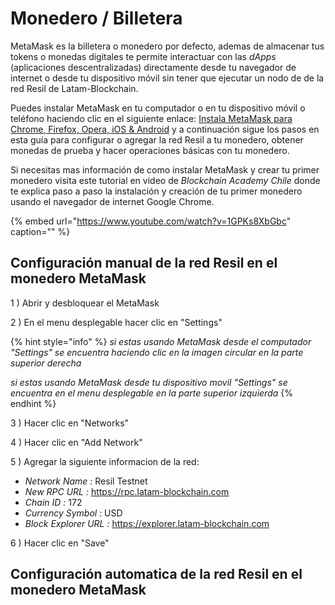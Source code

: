 # Monedero / Billetera

MetaMask es la billetera o monedero por defecto, ademas de almacenar tus tokens o monedas digitales te permite interactuar con las _dApps_ \(aplicaciones descentralizadas\) directamente desde tu navegador de internet o desde tu dispositivo móvil sin tener que ejecutar un nodo de de la red Resil de Latam-Blockchain.

Puedes instalar MetaMask en tu computador o en tu dispositivo móvil o teléfono haciendo clic en el siguiente enlace:
[Instala MetaMask para Chrome, Firefox, Opera, iOS & Android](https://metamask.io/download.html) y a continuación sigue los pasos en esta guía para configurar o agregar la red Resil a tu monedero, obtener monedas de prueba y hacer operaciones básicas con tu monedero.

Si necesitas mas información de como instalar MetaMask y crear tu primer monedero visita este tutorial en video de  _Blockchain Academy Chile_ donde te explica paso a paso la instalación y creación de tu primer monedero usando el navegador de internet Google Chrome.

{% embed url="https://www.youtube.com/watch?v=1GPKs8XbGbc" caption="" %}

## Configuración manual de la red Resil en el monedero MetaMask

1 \) Abrir y desbloquear el MetaMask  

2 \) En el menu desplegable hacer clic en "Settings"

{% hint style="info" %}
*si estas usando MetaMask desde el computador "Settings" se encuentra haciendo clic en la imagen circular en la parte superior derecha*

*si estas usando MetaMask desde tu dispositivo movil "Settings" se encuentra en el menu desplegable en la parte superior izquierda*
{% endhint %}

3 \) Hacer clic en "Networks"

4 \) Hacer clic en "Add Network"

5 \) Agregar la siguiente informacion de la red:

  * _Network Name       :_ Resil Testnet
  * _New RPC URL        :_ https://rpc.latam-blockchain.com
  * _Chain ID           :_ 172
  * _Currency Symbol    :_ USD
  * _Block Explorer URL :_ https://explorer.latam-blockchain.com

6 \) Hacer clic en "Save"


## Configuración automatica de la red Resil en el monedero MetaMask

